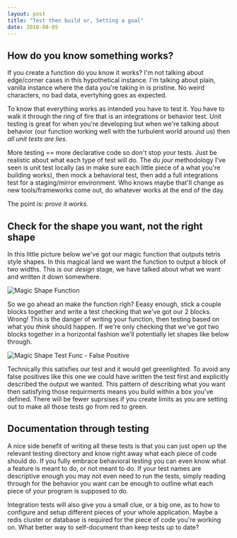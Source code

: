 ```yaml
---
layout: post
title: "Test then build or, Setting a goal"
date: 2018-08-05
---
```


## How do you know something works?
If you create a function do you know it works?  I'm not talking about edge/corner cases in this hypothetical instance.  I'm talking about plain, vanilla instance where the data you're taking in is pristine.  No weird characters, no bad data, evertyhing goes as expected.

To know that everything works as intended you have to test it.  You have to walk it through the ring of fire that is an integrations or behavior test.  Unit testing is great for when you're developing but when we're talking about behavior (our function working well with the turbulent world around us) then *all unit tests are lies*.

More testing == more declarative code so don't stop your tests.  Just be realistic about what each type of test will do.  The _du jour_ methodology I've seen is unit test locally (as in make sure each little piece of a what you're building works), then mock a behavioral test, then add a full integrations test for a staging/mirror environment.  Who knows maybe that'll change as new tools/frameworks come out, do whatever works at the end of the day.

The point is: *prove it works*.

## Check for the shape you want, not the right shape
In this little picture below we've got our magic function that outputs tetris style shapes.  In this magical land we want the function to output a block of two widths.  This is our _design_ stage, we have talked about what we want and written it down somewhere.

![Magic Shape Function](/images/magic-shape-func.jpg)


So we go ahead an make the function righ?  Eeasy enough, stick a couple blocks together and write a test checking that we've got our 2 blocks.  Wrong!  This is the danger of writing your function, then testing based on what you _think_ should happen.  If we're only checking that we've got two blocks together in a horizontal fashion we'll potentially let shapes like below through.


![Magic Shape Test Func - False Positive](/images/magic-shape-false-positive-test.jpg)

Technically this satisfies our test and it would get greenlighted.  To avoid any false positives like this one we could have written the test first and explicitly described the output we wanted.  This pattern of describing what you want then satisfying those requirments means you build within a box you've defined.  There will be fewer suprsises if you create limits as you are setting out to make all those tests go from red to green.

## Documentation through testing
A nice side benefit of writing all these tests is that you can just open up the relevant testing directory and know right away what each piece of code should do.  If you fully embrace behavioral testing you can even know what a feature is meant to do, or not meant to do.  If your test names are descriptive enough you may not even need to run the tests, simply reading through for the behavior you want can be enough to outline what each piece of your program is supposed to do.

Integration tests will also give you a small clue, or a big one, as to how to configure and setup different pieces of your whole application.  Maybe a redis cluster or database is required for the piece of code you're working on.  What better way to self-document than keep tests up to date?


